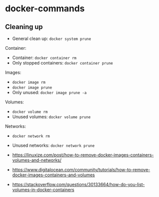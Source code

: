 # docker-commands

## Cleaning up

- General clean up: `docker system prune`

Container:

- Container: `docker container rm`
- Only stopped containers: `docker container prune`

Images:

- `docker image rm`
- `docker image prune`
- Only unused: `docker image prune -a`

Volumes:

- `docker volume rm`
- Unused volumes: `docker volume prune`

Networks:

- `docker network rm`
- Unused networks: `docker network prune`

- <https://linuxize.com/post/how-to-remove-docker-images-containers-volumes-and-networks/>
- <https://www.digitalocean.com/community/tutorials/how-to-remove-docker-images-containers-and-volumes>
- <https://stackoverflow.com/questions/30133664/how-do-you-list-volumes-in-docker-containers>
